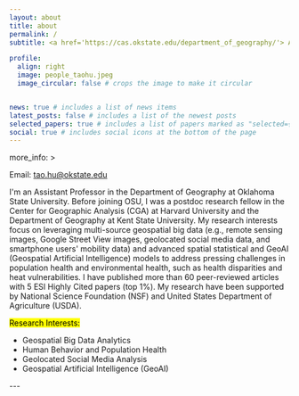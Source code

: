 ```yaml
---
layout: about
title: about
permalink: /
subtitle: <a href='https://cas.okstate.edu/department_of_geography/'> Assistant Professor, Department of Geography, Oklahoma State University</a>.

profile:
  align: right
  image: people_taohu.jpeg
  image_circular: false # crops the image to make it circular


news: true # includes a list of news items
latest_posts: false # includes a list of the newest posts
selected_papers: true # includes a list of papers marked as "selected={false}"
social: true # includes social icons at the bottom of the page
---
```


 more_info: >
    <p>Email: tao.hu@okstate.edu</p>
    
<!-- Write your biography here. Tell the world about yourself. Link to your favorite [subreddit](http://reddit.com). You can put a picture in, too. The code is already in, just name your picture `prof_pic.jpg` and put it in the `img/` folder.

Put your address / P.O. box / other info right below your picture. You can also disable any of these elements by editing `profile` property of the YAML header of your `_pages/about.md`. Edit `_bibliography/papers.bib` and Jekyll will render your [publications page](/al-folio/publications/) automatically.

Link to your social media connections, too. This theme is set up to use [Font Awesome icons](https://fontawesome.com/) and [Academicons](https://jpswalsh.github.io/academicons/), like the ones below. Add your Facebook, Twitter, LinkedIn, Google Scholar, or just disable all of them.-->

I'm an Assistant Professor in the Department of Geography at Oklahoma State University. Before joining OSU, I was a postdoc research fellow in the Center for Geographic Analysis (CGA) at Harvard University and the Department of Geography at Kent State University. My research interests focus on leveraging multi-source geospatial big data (e.g., remote sensing images, Google Street View images, geolocated social media data, and smartphone users' mobility data) and advanced spatial statistical and GeoAI (Geospatial Artificial Intelligence) models to address pressing challenges in population health and environmental health, such as health disparities and heat vulnerabilities. I have published more than 60 peer-reviewed articles with 5 ESI Highly Cited papers (top 1%). My research have been supported by National Science Foundation (NSF) and United States Department of Agriculture (USDA).

<mark>Research Interests:</mark>
<ul>
    <li>Geospatial Big Data Analytics</li>
    <li>Human Behavior and Population Health</li>
    <li>Geolocated Social Media Analysis</li>
    <li>Geospatial Artificial Intelligence (GeoAI)</li>
  </ul>
---

